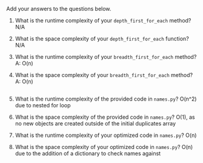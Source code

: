 Add your answers to the questions below.

1. What is the runtime complexity of your `depth_first_for_each` method?
N/A

2. What is the space complexity of your `depth_first_for_each` function?
N/A

3. What is the runtime complexity of your `breadth_first_for_each` method?
A: O(n)

4. What is the space complexity of your `breadth_first_for_each` method?
A: O(n)

##
##


5. What is the runtime complexity of the provided code in `names.py`?
O(n^2) due to nested for loop

6. What is the space complexity of the provided code in `names.py`?
O(1), as no new objects are created outside of the initial duplicates array

7. What is the runtime complexity of your optimized code in `names.py`?
O(n) 

8. What is the space complexity of your optimized code in `names.py`?
O(n) due to the addition of a dictionary to check names against